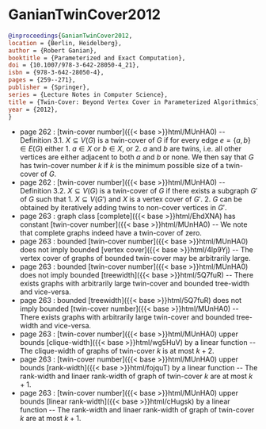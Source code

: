 # GanianTwinCover2012

```bibtex
@inproceedings{GanianTwinCover2012,
location = {Berlin, Heidelberg},
author = {Robert Ganian},
booktitle = {Parameterized and Exact Computation},
doi = {10.1007/978-3-642-28050-4_21},
isbn = {978-3-642-28050-4},
pages = {259--271},
publisher = {Springer},
series = {Lecture Notes in Computer Science},
title = {Twin-Cover: Beyond Vertex Cover in Parameterized Algorithmics},
year = {2012},
}
```
* page 262 : [twin-cover number]({{< base >}}html/MUnHA0) -- Definition 3.1. $X \subseteq V(G)$ is a twin-cover of $G$ if for every edge $e=\{a,b\} \in E(G)$ either 1. $a \in X$ or $b \in X$, or 2. $a$ and $b$ are twins, i.e. all other vertices are either adjacent to both $a$ and $b$ or none. We then say that $G$ has twin-cover number $k$ if $k$ is the minimum possible size of a twin-cover of $G$.
* page 262 : [twin-cover number]({{< base >}}html/MUnHA0) -- Definition 3.2. $X \subseteq V(G)$ is a twin-cover of $G$ if there exists a subgraph $G'$ of $G$ such that 1. $X \subseteq V(G')$ and $X$ is a vertex cover of $G'$. 2. $G$ can be obtained by iteratively adding twins to non-cover vertices in $G'$.
* page 263 : graph class [complete]({{< base >}}html/EhdXNA) has constant [twin-cover number]({{< base >}}html/MUnHA0) -- We note that complete graphs indeed have a twin-cover of zero.
* page 263 : bounded [twin-cover number]({{< base >}}html/MUnHA0) does not imply bounded [vertex cover]({{< base >}}html/4lp9Yj) -- The vertex cover of graphs of bounded twin-cover may be arbitrarily large.
* page 263 : bounded [twin-cover number]({{< base >}}html/MUnHA0) does not imply bounded [treewidth]({{< base >}}html/5Q7fuR) -- There exists graphs with arbitrarily large twin-cover and bounded tree-width and vice-versa.
* page 263 : bounded [treewidth]({{< base >}}html/5Q7fuR) does not imply bounded [twin-cover number]({{< base >}}html/MUnHA0) -- There exists graphs with arbitrarily large twin-cover and bounded tree-width and vice-versa.
* page 263 : [twin-cover number]({{< base >}}html/MUnHA0) upper bounds [clique-width]({{< base >}}html/wg5HuV) by a linear function -- The clique-width of graphs of twin-cover $k$ is at most $k+2$.
* page 263 : [twin-cover number]({{< base >}}html/MUnHA0) upper bounds [rank-width]({{< base >}}html/fojquT) by a linear function -- The rank-width and linaer rank-width of graph of twin-cover $k$ are at most $k+1$.
* page 263 : [twin-cover number]({{< base >}}html/MUnHA0) upper bounds [linear rank-width]({{< base >}}html/cHugsk) by a linear function -- The rank-width and linaer rank-width of graph of twin-cover $k$ are at most $k+1$.